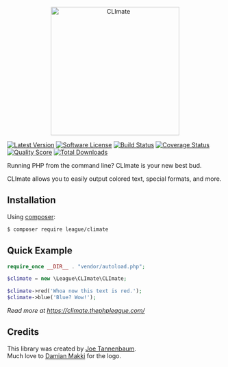 <p align="center"><img src="http://climate.thephpleague.com/img/CLImate_Blink.gif" width="300" alt="CLImate" /></p>

[![Latest Version](https://img.shields.io/github/tag/thephpleague/climate.svg?style=flat&label=release)](https://github.com/thephpleague/climate/tags)
[![Software License](https://img.shields.io/badge/license-MIT-brightgreen.svg?style=flat)](LICENSE.md)
[![Build Status](https://img.shields.io/travis/thephpleague/climate/master.svg?style=flat)](https://travis-ci.org/thephpleague/climate)
[![Coverage Status](https://img.shields.io/scrutinizer/coverage/g/thephpleague/climate.svg?style=flat)](https://scrutinizer-ci.com/g/thephpleague/climate/code-structure)
[![Quality Score](https://img.shields.io/scrutinizer/g/thephpleague/climate.svg?style=flat)](https://scrutinizer-ci.com/g/thephpleague/climate)
[![Total Downloads](https://img.shields.io/packagist/dt/league/climate.svg?style=flat)](https://packagist.org/packages/league/climate)

Running PHP from the command line? CLImate is your new best bud.

CLImate allows you to easily output colored text, special formats, and more.


## Installation
Using [composer](https://packagist.org/packages/league/climate):
```bash
$ composer require league/climate
```


## Quick Example
```php
require_once __DIR__ . "vendor/autoload.php";

$climate = new \League\CLImate\CLImate;

$climate->red('Whoa now this text is red.');
$climate->blue('Blue? Wow!');
```

_Read more at https://climate.thephpleague.com/_  


## Credits

This library was created by [Joe Tannenbaum](https://joe.codes/).  
Much love to [Damian Makki](https://dribbble.com/damianmakki) for the logo.  
